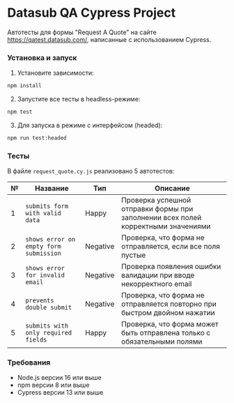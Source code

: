 # Datasub QA Cypress Project

Автотесты для формы "Request A Quote" на сайте https://qatest.datasub.com/, написанные с использованием Cypress.

###  Установка и запуск

1. Установите зависимости:

```bash
npm install
```

2. Запустите все тесты в headless-режиме:

```bash
npm test
```

3. Для запуска в режиме с интерфейсом (headed):

```bash
npm run test:headed
```

### Тесты

В файле `request_quote.cy.js` реализовано 5 автотестов:

| №  | Название                                 | Тип        | Описание                                                                 |
|----|------------------------------------------|------------|--------------------------------------------------------------------------|
| 1  | `submits form with valid data`           |  Happy     | Проверка успешной отправки формы при заполнении всех полей корректными значениями |
| 2  | `shows error on empty form submission`   |  Negative  | Проверка, что форма не отправляется, если все поля пустые                |
| 3  | `shows error for invalid email`          |  Negative  | Проверка появления ошибки валидации при вводе некорректного email        |
| 4  | `prevents double submit`                 |  Negative  | Проверка, что форма не отправляется повторно при быстром двойном нажатии |
| 5  | `submits with only required fields`      |  Happy     | Проверка, что форма может быть отправлена только с обязательными полями  |


### Требования 

- Node.js версии 16 или выше
- npm версии 8 или выше
- Cypress версии 13 или выше
